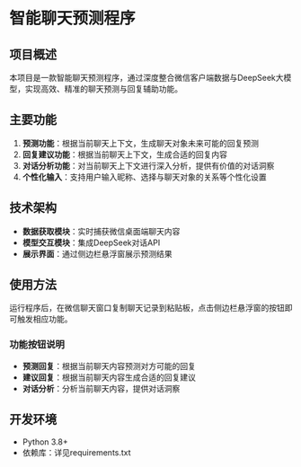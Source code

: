 # 智能聊天预测程序

## 项目概述
本项目是一款智能聊天预测程序，通过深度整合微信客户端数据与DeepSeek大模型，实现高效、精准的聊天预测与回复辅助功能。

## 主要功能
1. **预测功能**：根据当前聊天上下文，生成聊天对象未来可能的回复预测
2. **回复建议功能**：根据当前聊天上下文，生成合适的回复内容
3. **对话分析功能**：对当前聊天上下文进行深入分析，提供有价值的对话洞察
4. **个性化输入**：支持用户输入昵称、选择与聊天对象的关系等个性化设置

## 技术架构
- **数据获取模块**：实时捕获微信桌面端聊天内容
- **模型交互模块**：集成DeepSeek对话API
- **展示界面**：通过侧边栏悬浮窗展示预测结果

## 使用方法
运行程序后，在微信聊天窗口复制聊天记录到粘贴板，点击侧边栏悬浮窗的按钮即可触发相应功能。

### 功能按钮说明
- **预测回复**：根据当前聊天内容预测对方可能的回复
- **建议回复**：根据当前聊天内容生成合适的回复建议
- **对话分析**：分析当前聊天内容，提供对话洞察

## 开发环境
- Python 3.8+
- 依赖库：详见requirements.txt
